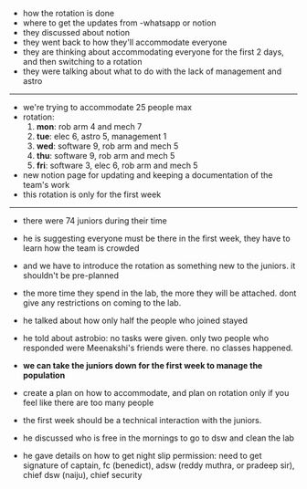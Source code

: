 - how the rotation is done
- where to get the updates from -whatsapp or notion
- they discussed about notion
- they went back to how they'll accommodate everyone
- they are thinking about accommodating everyone for the first 2 days, and then switching to a rotation
- they were talking about what to do with the lack of management and astro

---
- we're trying to accommodate 25 people max
- rotation:
	1. **mon**: rob arm 4 and mech 7
	2. **tue**: elec 6, astro 5, management 1
	3. **wed**: software 9, rob arm and mech 5
	4. **thu**: software 9, rob arm and mech 5
	5. **fri**: software 3, elec 6, rob arm and mech 5
- new notion page for updating and keeping a documentation of the team's work
- this rotation is only for the first week

---
- there were 74 juniors during their time
- he is suggesting everyone must be there in the first week, they have to learn how the team is crowded
- and we have to introduce the rotation as something new to the juniors. it shouldn't be pre-planned
- the more time they spend in the lab, the more they will be attached. dont give any restrictions on coming to the lab.
- he talked about how only half the people who joined stayed
- he told about astrobio: no tasks were given. only two people who responded were Meenakshi's friends were there. no classes happened.
- **we can take the juniors down for the first week to manage the population**
- create a plan on how to accommodate, and plan on rotation only if you feel like there are too many people

- the first week should be a technical interaction with the juniors. 
- he discussed who is free in the mornings to go to dsw and clean the lab
- he gave details on how to get night slip permission: need to get signature of captain, fc (benedict), adsw (reddy muthra, or pradeep sir), chief dsw (naiju), chief security